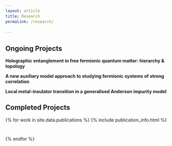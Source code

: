 ```yaml
---
layout: article
title: Research
permalink: /research/

---
```



## Ongoing Projects

**Holographic entanglement in free fermionic quantum matter: hierarchy & topology**

**A new auxiliary model approach to studying fermionic systems of strong correlation**

**Local metal-insulator transition in a generalised Anderson impurity model**

<div style="display: none;">
<img src="/assets/images/dmft.svg" style="display: inline; float: right; margin-left: 2em; margin-right: 2em;" width="500"/>
Impurity models like the [Anderson](https://en.wikipedia.org/wiki/Anderson_impurity_model) and [Kondo](https://en.wikipedia.org/wiki/Kondo_model) models are used as auxiliary models to study [metal-insulator transitions](https://en.wikipedia.org/wiki/Metal%E2%80%93insulator_transition) in bulk models like the [Hubbard](https://en.wikipedia.org/wiki/Hubbard_model) using [dynamical mean-field theory](https://en.wikipedia.org/wiki/Dynamical_mean-field_theory). The precise method of finding the appropriate parameters of the impurity model involves solving self-consistent equations. During this process, the impurity model keeps evolving until translation symmetry is achieved in the impurity+bath system. While this does show a transition at a critical value of the onsite Hubbard $U$, there is at present **no way** of connecting the thermodynamics of the bulk to that of the impurity. This is partly due to the **opacity** involved in the self-consistency loop in the DMFT-based methods. The other roadblock is the fact that since  the impurity model keeps updating itself in the process, it is not clear which single impurity model can be mapped to the bulk model, such that the former can be used to study the later.

<img src="/assets/images/Add.svg" style="display: inline; float: left; margin-left: 2em; margin-right: 2em;" width="500"/>
We propose here a **minimal** impurity model as the auxiliary model that can be used to study metal-insulator transitions in bulk models like the Hubbard. The minimal model is obtained by adding **spin-exchange physics and local bath correlation** into the single impurity Anderson model. We prove this by demonstrating the presence of both metallic (screened) as well as insulating (unscreened) phases through a renormalisation group treatment of such a model. We show that this **impurity phase transition** is brought about by **increased charge isospin fluctuations** in the bath; indeed, it is these fluctuations that destabilise the Kondo cloud and lead to a breakdown of screening. 

This transition is characterised by a measure of [many-particle entanglement](https://en.wikipedia.org/wiki/Quantum_entanglement) $\left(\chi\right)$ which acts as an [order parameter](https://www.oxfordreference.com/view/10.1093/oi/authority.20110803100253339) - it is non-zero in the screened phase and reduces to zero in the unscreened phase. This is made possible by relating the impurity Greens function to $\chi$, and it turns out that such relations exist for any 1-particle or 2-particle impurity-bath correlation.
Such an auxiliary model approach to studying bulk systems of strong correlation is qualitatively different from a more conventional approach like dynamical mean-field theory or its cluster variants. There is no need to obtain the impurity model self-consistently, and this makes it possible to directly relate the thermodynamics of the bulk model to that of the impurity.
</div>


## Completed Projects

{% for work in site.data.publications %}
{% include publication_info.html %}
<div style="display:block;height:2em;"></div>
{% endfor %}
